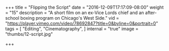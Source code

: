 +++
title = "Flipping the Script"
date = "2016-12-09T17:17:09-08:00"
weight = "15"
description = "A short film on an ex-Vice Lords chief and an after-school boxing program on Chicago's West Side."
vid = "https://player.vimeo.com/video/78692847?title=0&byline=0&portrait=0"
tags = [ "Editing", "Cinematography", ]
internal = "true"
image = "thumbs/12-script.jpg"

+++
